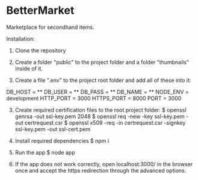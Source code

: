 # BetterMarket

Marketplace for secondhand items.




Installation: 

1. Clone the repository

2. Create a folder "public" to the project folder and a folder "thumbnails" inside of it.

3. Create a file ".env" to the project root folder and add all of these into it:

DB_HOST = **
DB_USER = **
DB_PASS = **
DB_NAME = **
NODE_ENV = development
HTTP_PORT = 3000
HTTPS_PORT = 8000
PORT = 3000


3. Create required certification files to the root project folder:
$ openssl genrsa -out ssl-key.pem 2048
$ openssl req -new -key ssl-key.pem -out certrequest.csr
$ openssl x509 -req -in certrequest.csr -signkey ssl-key.pem -out ssl-cert.pem

4. Install required dependencies
$ npm i 

5. Run the app
$ node app

6. If the app does not work correctly, open localhost:3000/ in the browser once and accept the https redirection through the advanced options.
